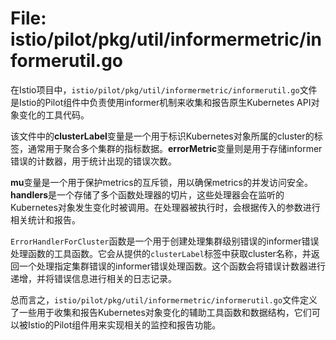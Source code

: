 # File: istio/pilot/pkg/util/informermetric/informerutil.go

在Istio项目中，`istio/pilot/pkg/util/informermetric/informerutil.go`文件是Istio的Pilot组件中负责使用informer机制来收集和报告原生Kubernetes API对象变化的工具代码。

该文件中的**clusterLabel**变量是一个用于标识Kubernetes对象所属的cluster的标签，通常用于聚合多个集群的指标数据。**errorMetric**变量则是用于存储informer错误的计数器，用于统计出现的错误次数。

**mu**变量是一个用于保护metrics的互斥锁，用以确保metrics的并发访问安全。**handlers**是一个存储了多个函数处理器的切片，这些处理器会在监听的Kubernetes对象发生变化时被调用。在处理器被执行时，会根据传入的参数进行相关统计和报告。

`ErrorHandlerForCluster`函数是一个用于创建处理集群级别错误的informer错误处理函数的工具函数。它会从提供的`clusterLabel`标签中获取cluster名称，并返回一个处理指定集群错误的informer错误处理函数。这个函数会将错误计数器进行递增，并将错误信息进行相关的日志记录。

总而言之，`istio/pilot/pkg/util/informermetric/informerutil.go`文件定义了一些用于收集和报告Kubernetes对象变化的辅助工具函数和数据结构，它们可以被Istio的Pilot组件用来实现相关的监控和报告功能。

